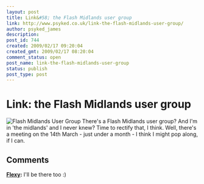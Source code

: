 ```yaml
---
layout: post
title: Link&#58; the Flash Midlands user group
link: http://www.psyked.co.uk/link-the-flash-midlands-user-group/
author: psyked_james
description: 
post_id: 744
created: 2009/02/17 09:20:04
created_gmt: 2009/02/17 08:20:04
comment_status: open
post_name: link-the-flash-midlands-user-group
status: publish
post_type: post
---
```


# Link: the Flash Midlands user group

![Flash Midlands User Group](http://uploads.psyked.co.uk/2009/02/swfmidlands.jpg) There's a Flash Midlands user group? And I'm in 'the midlands' and I never knew? Time to rectify that, I think. Well, there's a meeting on the 14th March - just under a month - I think I might pop along, if I can.

## Comments

**[Flexy](#554 "2009-03-01 22:56:07"):** I'll be there too :)


